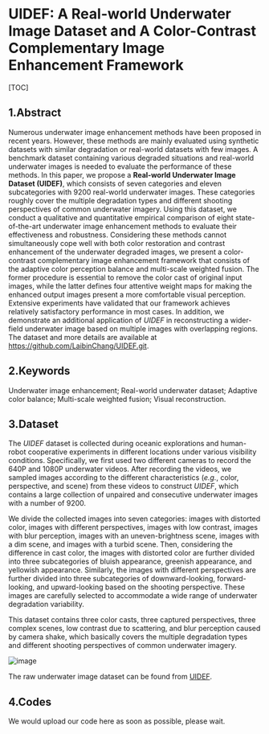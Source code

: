 # UIDEF: A Real-world Underwater Image Dataset and A Color-Contrast Complementary Image Enhancement Framework

[TOC]

## 1.Abstract

Numerous underwater image enhancement methods have been proposed in recent years. However, these methods are mainly evaluated using synthetic datasets with similar degradation or real-world datasets with few images. A benchmark dataset containing various degraded situations and real-world underwater images is needed to evaluate the performance of these methods. In this paper, we propose a **Real-world Underwater Image Dataset (UIDEF)**, which consists of seven categories and eleven subcategories with 9200 real-world underwater images. These categories roughly cover the multiple degradation types and different shooting perspectives of common underwater imagery. Using this dataset, we conduct a qualitative and quantitative empirical comparison of eight state-of-the-art underwater image enhancement methods to evaluate their effectiveness and robustness. Considering these methods cannot simultaneously cope well with both color restoration and contrast enhancement of the underwater degraded images, we present a color-contrast complementary image enhancement framework that consists of the adaptive color perception balance and multi-scale weighted fusion. The former procedure is essential to remove the color cast of original input images, while the latter defines four attentive weight maps for making the enhanced output images present a more comfortable visual perception. Extensive experiments have validated that our framework achieves relatively satisfactory performance in most cases. In addition, we demonstrate an additional application of *UIDEF* in reconstructing a wider-field underwater image based on multiple images with overlapping regions. The dataset and more details are available at https://github.com/LaibinChang/UIDEF.git.

## 2.Keywords

Underwater image enhancement; Real-world underwater dataset; Adaptive color balance; Multi-scale weighted fusion; Visual reconstruction.

## 3.Dataset

The *UIDEF* dataset is collected during oceanic explorations and human-robot cooperative experiments in different locations under various visibility conditions. Specifically, we first used two different cameras to record the 640P and 1080P underwater videos. After recording the videos, we sampled images according to the different characteristics (*e.g.*, color, perspective, and scene) from these videos to construct *UIDEF*, which contains a large collection of unpaired and consecutive underwater images with a number of 9200.

We divide the collected images into seven categories: images with distorted color, images with different perspectives, images with low contrast, images with blur perception, images with an uneven-brightness scene, images with a dim scene, and images with a turbid scene. Then, considering the difference in cast color, the images with distorted color are further divided into three subcategories of bluish appearance, greenish appearance, and yellowish appearance. Similarly, the images with different perspectives are further divided into three subcategories of downward-looking, forward-looking, and upward-looking based on the shooting perspective. These images are carefully selected to accommodate a wide range of underwater degradation variability.

This dataset contains three color casts, three captured perspectives, three complex scenes, low contrast due to scattering, and blur perception caused by camera shake, which basically covers the multiple degradation types and different shooting perspectives of common underwater imagery.

![image](https://user-images.githubusercontent.com/88143736/168535408-4344d264-bd79-47b0-9897-962510411666.png)

The raw underwater image dataset can be found from [UIDEF](https://pan.baidu.com/s/1pQsfrdaZONvl2oyWnAetVw?pwd=UIDE).

## 4.Codes

We would upload our code here as soon as possible, please wait.
